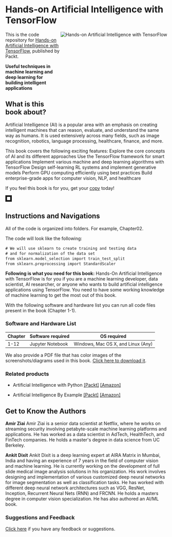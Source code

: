# Hands-on Artificial Intelligence with TensorFlow

<a href="https://www.packtpub.com/big-data-and-business-intelligence/hands-artificial-intelligence-tensorflow?utm_source=github&utm_medium=repository&utm_campaign=9781788998079 "><img src="https://dz13w8afd47il.cloudfront.net/sites/default/files/imagecache/ppv4_main_book_cover/B10234.png" alt="Hands-on Artificial Intelligence with TensorFlow" height="256px" align="right"></a>

This is the code repository for [Hands-on Artificial Intelligence with TensorFlow](https://www.packtpub.com/big-data-and-business-intelligence/hands-artificial-intelligence-tensorflow?utm_source=github&utm_medium=repository&utm_campaign=9781788998079 ), published by Packt.

**Useful techniques in machine learning and deep learning for building intelligent applications**

## What is this book about?
Artificial Intelligence (AI) is a popular area with an emphasis on creating intelligent machines that can reason, evaluate, and understand the same way as humans. It is used extensively across many fields, such as image recognition, robotics, language processing, healthcare, finance, and more.

This book covers the following exciting features:
Explore the core concepts of AI and its different approaches 
Use the TensorFlow framework for smart applications 
Implement various machine and deep learning algorithms with TensorFlow 
Design self-learning RL systems and implement generative models 
Perform GPU computing efficiently using best practices 
Build enterprise-grade apps for computer vision, NLP, and healthcare 

If you feel this book is for you, get your [copy](https://www.amazon.com/dp/1788998073) today!

<a href="https://www.packtpub.com/?utm_source=github&utm_medium=banner&utm_campaign=GitHubBanner"><img src="https://raw.githubusercontent.com/PacktPublishing/GitHub/master/GitHub.png" 
alt="https://www.packtpub.com/" border="5" /></a>

## Instructions and Navigations
All of the code is organized into folders. For example, Chapter02.

The code will look like the following:
```
# We will use sklearn to create training and testing data
# and for normalization of the data set
from sklearn.model_selection import train_test_split
from sklearn.preprocessing import StandardScaler
```

**Following is what you need for this book:**
Hands-On Artificial Intelligence with TensorFlow is for you if you are a machine learning developer, data scientist, AI researcher, or anyone who wants to build artificial intelligence applications using TensorFlow. You need to have some working knowledge of machine learning to get the most out of this book.

With the following software and hardware list you can run all code files present in the book (Chapter 1-1).
### Software and Hardware List
| Chapter | Software required | OS required |
| -------- | ------------------------------------ | ----------------------------------- |
| 1-12 | Jupyter Notebook | Windows, Mac OS X, and Linux (Any) |


We also provide a PDF file that has color images of the screenshots/diagrams used in this book. [Click here to download it](https://static.packt-cdn.com/downloads/9781788998079_ColorImages.pdf).

### Related products
* Artificial Intelligence with Python [[Packt]](https://www.packtpub.com/big-data-and-business-intelligence/artificial-intelligence-python?utm_source=github&utm_medium=repository&utm_campaign=9781786464392 ) [[Amazon]](https://www.amazon.com/dp/178646439X)

* Artificial Intelligence By Example [[Packt]](https://www.packtpub.com/big-data-and-business-intelligence/artificial-intelligence-example?utm_source=github&utm_medium=repository&utm_campaign=) [[Amazon]](https://www.amazon.com/dp/1788990544)


## Get to Know the Authors
**Amir Ziai**
Amir Ziai is a senior data scientist at Netflix, where he works on streaming security involving petabyte-scale machine learning platforms and applications. He has worked as a data scientist in AdTech, HealthTech, and FinTech companies. He holds a master's degree in data science from UC Berkeley.

**Ankit Dixit**
Ankit Dixit is a deep learning expert at AIRA Matrix in Mumbai, India and having an experience of 7 years in the field of computer vision and machine learning. He is currently working on the development of full slide medical image analysis solutions in his organization. His work involves designing and implementation of various customized deep neural networks for image segmentation as well as classification tasks. He has worked with different deep neural network architectures such as VGG, ResNet, Inception, Recurrent Neural Nets (RNN) and FRCNN. He holds a masters degree in computer vision specialization. He has also authored an AI/ML book.


### Suggestions and Feedback
[Click here](https://docs.google.com/forms/d/e/1FAIpQLSdy7dATC6QmEL81FIUuymZ0Wy9vH1jHkvpY57OiMeKGqib_Ow/viewform) if you have any feedback or suggestions.


